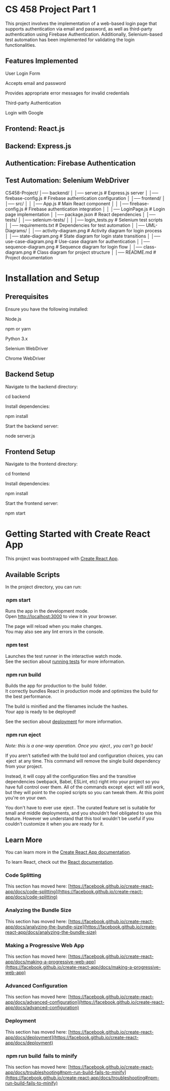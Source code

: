 # CS 458 Project Part 1 
This project involves  the implementation of a web-based login page that supports authentication via email and password, as well as third-party authentication using Firebase Authentication. Additionally, Selenium-based test automation has been implemented for validating the login functionalities.

## Features Implemented

User Login Form

Accepts email and password

Provides appropriate error messages for invalid credentials

Third-party Authentication

Login with Google

## Frontend: React.js

## Backend: Express.js

## Authentication: Firebase Authentication

## Test Automation: Selenium WebDriver

CS458-Project/
│── backend/
│   │── server.js                 # Express.js server
│   │── firebase-config.js         # Firebase authentication configuration
│
│── frontend/
│   │── src/
│   │   │── App.js                 # Main React component
│   │   │── firebase-config.js      # Firebase authentication integration
│   │   │── LoginPage.js            # Login page implementation
│   │── package.json               # React dependencies
│
│── tests/
│   │── selenium-tests/
│   │   │── login_tests.py         # Selenium test scripts
│   │── requirements.txt           # Dependencies for test automation
│
│── UML-Diagrams/
│   │── activity-diagram.png       # Activity diagram for login process
│   │── state-diagram.png          # State diagram for login state transitions
│   │── use-case-diagram.png       # Use-case diagram for authentication
│   │── sequence-diagram.png       # Sequence diagram for login flow
│   │── class-diagram.png          # Class diagram for project structure
│
│── README.md                      # Project documentation

# Installation and Setup

## Prerequisites

Ensure you have the following installed:

Node.js

npm or yarn

Python 3.x

Selenium WebDriver

Chrome WebDriver

## Backend Setup

Navigate to the backend directory:

cd backend

Install dependencies:

npm install

Start the backend server:

node server.js

## Frontend Setup

Navigate to the frontend directory:

cd frontend

Install dependencies:

npm install

Start the frontend server:

npm start



# Getting Started with Create React App

This project was bootstrapped with [Create React App](https://github.com/facebook/create-react-app).

## Available Scripts

In the project directory, you can run:

### ⁠ npm start ⁠

Runs the app in the development mode.\
Open [http://localhost:3000](http://localhost:3000) to view it in your browser.

The page will reload when you make changes.\
You may also see any lint errors in the console.

### ⁠ npm test ⁠

Launches the test runner in the interactive watch mode.\
See the section about [running tests](https://facebook.github.io/create-react-app/docs/running-tests) for more information.

### ⁠ npm run build ⁠

Builds the app for production to the ⁠ build ⁠ folder.\
It correctly bundles React in production mode and optimizes the build for the best performance.

The build is minified and the filenames include the hashes.\
Your app is ready to be deployed!

See the section about [deployment](https://facebook.github.io/create-react-app/docs/deployment) for more information.

### ⁠ npm run eject ⁠

*Note: this is a one-way operation. Once you ⁠ eject ⁠, you can't go back!*

If you aren't satisfied with the build tool and configuration choices, you can ⁠ eject ⁠ at any time. This command will remove the single build dependency from your project.

Instead, it will copy all the configuration files and the transitive dependencies (webpack, Babel, ESLint, etc) right into your project so you have full control over them. All of the commands except ⁠ eject ⁠ will still work, but they will point to the copied scripts so you can tweak them. At this point you're on your own.

You don't have to ever use ⁠ eject ⁠. The curated feature set is suitable for small and middle deployments, and you shouldn't feel obligated to use this feature. However we understand that this tool wouldn't be useful if you couldn't customize it when you are ready for it.

## Learn More

You can learn more in the [Create React App documentation](https://facebook.github.io/create-react-app/docs/getting-started).

To learn React, check out the [React documentation](https://reactjs.org/).

### Code Splitting

This section has moved here: [https://facebook.github.io/create-react-app/docs/code-splitting](https://facebook.github.io/create-react-app/docs/code-splitting)

### Analyzing the Bundle Size

This section has moved here: [https://facebook.github.io/create-react-app/docs/analyzing-the-bundle-size](https://facebook.github.io/create-react-app/docs/analyzing-the-bundle-size)

### Making a Progressive Web App

This section has moved here: [https://facebook.github.io/create-react-app/docs/making-a-progressive-web-app](https://facebook.github.io/create-react-app/docs/making-a-progressive-web-app)

### Advanced Configuration

This section has moved here: [https://facebook.github.io/create-react-app/docs/advanced-configuration](https://facebook.github.io/create-react-app/docs/advanced-configuration)

### Deployment

This section has moved here: [https://facebook.github.io/create-react-app/docs/deployment](https://facebook.github.io/create-react-app/docs/deployment)

### ⁠ npm run build ⁠ fails to minify

This section has moved here: [https://facebook.github.io/create-react-app/docs/troubleshooting#npm-run-build-fails-to-minify](https://facebook.github.io/create-react-app/docs/troubleshooting#npm-run-build-fails-to-minify)
